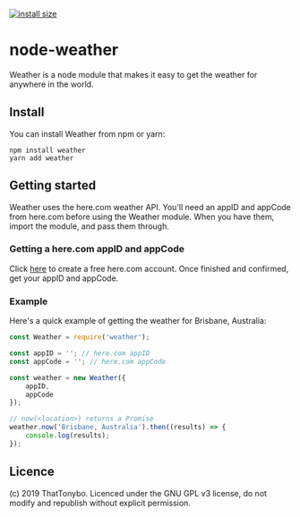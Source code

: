 [![install size](https://packagephobia.now.sh/badge?p=weather)](https://packagephobia.now.sh/result?p=weather)  

# node-weather
Weather is a node module that makes it easy to get the weather for anywhere in the world.

## Install
You can install Weather from npm or yarn:
```
npm install weather
yarn add weather
```

## Getting started
Weather uses the here.com weather API. You'll need an appID and appCode from here.com before using the Weather module. When you have them, import the module, and pass them through.

### Getting a here.com appID and appCode
Click [here](https://developer.here.com/plans?create=Freemium-Basic&keepState=true&step=account) to create a free here.com account. Once finished and confirmed, get your appID and appCode.

### Example
Here's a quick example of getting the weather for Brisbane, Australia:
```js
const Weather = require('weather');

const appID = ''; // here.com appID
const appCode = ''; // here.com appCode

const weather = new Weather({
    appID,
    appCode
});

// now(<location>) returns a Promise
weather.now('Brisbane, Australia').then((results) => {
    console.log(results);
});
```

## Licence
(c) 2019 ThatTonybo. Licenced under the GNU GPL v3 license, do not modify and republish without explicit permission.